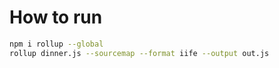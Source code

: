 # How to run

```bash
npm i rollup --global
rollup dinner.js --sourcemap --format iife --output out.js
```
